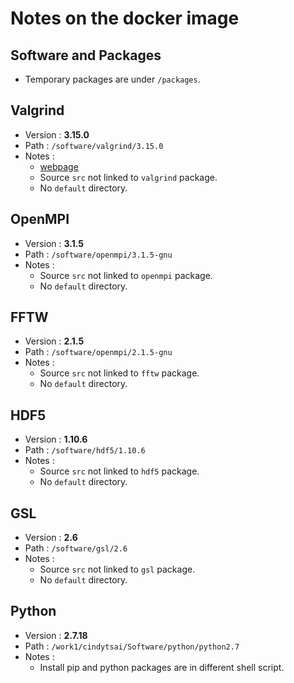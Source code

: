 # Notes on the docker image

## Software and Packages
* Temporary packages are under `/packages`.

## Valgrind
* Version : **3.15.0**
* Path : `/software/valgrind/3.15.0`
* Notes :
  * [webpage](https://sourceware.org/git/?p=valgrind.git)
  * Source `src` not linked to `valgrind` package.
  * No `default` directory.

## OpenMPI
* Version : **3.1.5**
* Path : `/software/openmpi/3.1.5-gnu`
* Notes : 
  * Source `src` not linked to `openmpi` package.
  * No `default` directory.

## FFTW
* Version : **2.1.5**
* Path : `/software/openmpi/2.1.5-gnu`
* Notes : 
  * Source `src` not linked to `fftw` package.
  * No `default` directory.

## HDF5
* Version : **1.10.6**
* Path : `/software/hdf5/1.10.6`
* Notes : 
  * Source `src` not linked to `hdf5` package.
  * No `default` directory.

## GSL
* Version : **2.6**
* Path : `/software/gsl/2.6`
* Notes : 
  * Source `src` not linked to `gsl` package.
  * No `default` directory.

## Python
* Version : **2.7.18**
* Path : `/work1/cindytsai/Software/python/python2.7`
* Notes :
  * Install pip and python packages are in different shell script.